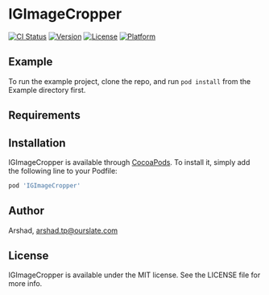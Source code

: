 # IGImageCropper

[![CI Status](https://img.shields.io/travis/Arshad/IGImageCropper.svg?style=flat)](https://travis-ci.org/Arshad/IGImageCropper)
[![Version](https://img.shields.io/cocoapods/v/IGImageCropper.svg?style=flat)](https://cocoapods.org/pods/IGImageCropper)
[![License](https://img.shields.io/cocoapods/l/IGImageCropper.svg?style=flat)](https://cocoapods.org/pods/IGImageCropper)
[![Platform](https://img.shields.io/cocoapods/p/IGImageCropper.svg?style=flat)](https://cocoapods.org/pods/IGImageCropper)

## Example

To run the example project, clone the repo, and run `pod install` from the Example directory first.

## Requirements

## Installation

IGImageCropper is available through [CocoaPods](https://cocoapods.org). To install
it, simply add the following line to your Podfile:

```ruby
pod 'IGImageCropper'
```

## Author

Arshad, arshad.tp@ourslate.com

## License

IGImageCropper is available under the MIT license. See the LICENSE file for more info.
